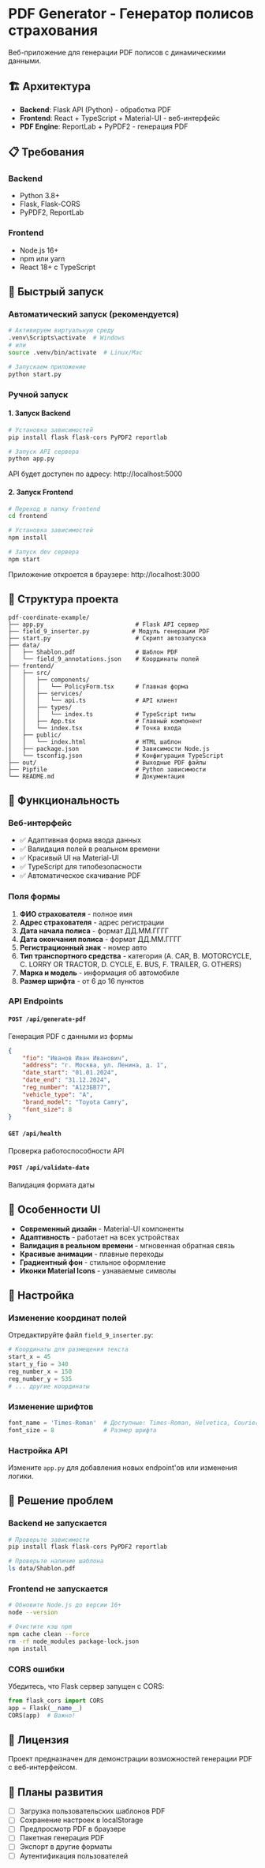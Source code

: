 # PDF Generator - Генератор полисов страхования

Веб-приложение для генерации PDF полисов с динамическими данными.

## 🏗️ Архитектура

- **Backend**: Flask API (Python) - обработка PDF
- **Frontend**: React + TypeScript + Material-UI - веб-интерфейс
- **PDF Engine**: ReportLab + PyPDF2 - генерация PDF

## 📋 Требования

### Backend

- Python 3.8+
- Flask, Flask-CORS
- PyPDF2, ReportLab

### Frontend

- Node.js 16+
- npm или yarn
- React 18+ с TypeScript

## 🚀 Быстрый запуск

### Автоматический запуск (рекомендуется)

```bash
# Активируем виртуальную среду
.venv\Scripts\activate  # Windows
# или
source .venv/bin/activate  # Linux/Mac

# Запускаем приложение
python start.py
```

### Ручной запуск

#### 1. Запуск Backend

```bash
# Установка зависимостей
pip install flask flask-cors PyPDF2 reportlab

# Запуск API сервера
python app.py
```

API будет доступен по адресу: http://localhost:5000

#### 2. Запуск Frontend

```bash
# Переход в папку frontend
cd frontend

# Установка зависимостей
npm install

# Запуск dev сервера
npm start
```

Приложение откроется в браузере: http://localhost:3000

## 📁 Структура проекта

```
pdf-coordinate-example/
├── app.py                          # Flask API сервер
├── field_9_inserter.py            # Модуль генерации PDF
├── start.py                        # Скрипт автозапуска
├── data/
│   ├── Shablon.pdf                 # Шаблон PDF
│   └── field_9_annotations.json    # Координаты полей
├── frontend/
│   ├── src/
│   │   ├── components/
│   │   │   └── PolicyForm.tsx      # Главная форма
│   │   ├── services/
│   │   │   └── api.ts              # API клиент
│   │   ├── types/
│   │   │   └── index.ts            # TypeScript типы
│   │   ├── App.tsx                 # Главный компонент
│   │   └── index.tsx               # Точка входа
│   ├── public/
│   │   └── index.html              # HTML шаблон
│   ├── package.json                # Зависимости Node.js
│   └── tsconfig.json               # Конфигурация TypeScript
├── out/                            # Выходные PDF файлы
├── Pipfile                         # Python зависимости
└── README.md                       # Документация
```

## 🎯 Функциональность

### Веб-интерфейс

- ✅ Адаптивная форма ввода данных
- ✅ Валидация полей в реальном времени
- ✅ Красивый UI на Material-UI
- ✅ TypeScript для типобезопасности
- ✅ Автоматическое скачивание PDF

### Поля формы

1. **ФИО страхователя** - полное имя
2. **Адрес страхователя** - адрес регистрации
3. **Дата начала полиса** - формат ДД.ММ.ГГГГ
4. **Дата окончания полиса** - формат ДД.ММ.ГГГГ
5. **Регистрационный знак** - номер авто
6. **Тип транспортного средства** - категория (A. CAR, B. MOTORCYCLE, C. LORRY OR TRACTOR, D. CYCLE, E. BUS, F. TRAILER, G. OTHERS)
7. **Марка и модель** - информация об автомобиле
8. **Размер шрифта** - от 6 до 16 пунктов

### API Endpoints

#### `POST /api/generate-pdf`

Генерация PDF с данными из формы

```json
{
	"fio": "Иванов Иван Иванович",
	"address": "г. Москва, ул. Ленина, д. 1",
	"date_start": "01.01.2024",
	"date_end": "31.12.2024",
	"reg_number": "А123БВ77",
	"vehicle_type": "A",
	"brand_model": "Toyota Camry",
	"font_size": 8
}
```

#### `GET /api/health`

Проверка работоспособности API

#### `POST /api/validate-date`

Валидация формата даты

## 🎨 Особенности UI

- **Современный дизайн** - Material-UI компоненты
- **Адаптивность** - работает на всех устройствах
- **Валидация в реальном времени** - мгновенная обратная связь
- **Красивые анимации** - плавные переходы
- **Градиентный фон** - стильное оформление
- **Иконки Material Icons** - узнаваемые символы

## 🔧 Настройка

### Изменение координат полей

Отредактируйте файл `field_9_inserter.py`:

```python
# Координаты для размещения текста
start_x = 45
start_y_fio = 340
reg_number_x = 150
reg_number_y = 535
# ... другие координаты
```

### Изменение шрифтов

```python
font_name = 'Times-Roman'  # Доступные: Times-Roman, Helvetica, Courier
font_size = 8              # Размер шрифта
```

### Настройка API

Измените `app.py` для добавления новых endpoint'ов или изменения логики.

## 🚨 Решение проблем

### Backend не запускается

```bash
# Проверьте зависимости
pip install flask flask-cors PyPDF2 reportlab

# Проверьте наличие шаблона
ls data/Shablon.pdf
```

### Frontend не запускается

```bash
# Обновите Node.js до версии 16+
node --version

# Очистите кэш npm
npm cache clean --force
rm -rf node_modules package-lock.json
npm install
```

### CORS ошибки

Убедитесь, что Flask сервер запущен с CORS:

```python
from flask_cors import CORS
app = Flask(__name__)
CORS(app)  # Важно!
```

## 📝 Лицензия

Проект предназначен для демонстрации возможностей генерации PDF с веб-интерфейсом.

## 🔮 Планы развития

- [ ] Загрузка пользовательских шаблонов PDF
- [ ] Сохранение настроек в localStorage
- [ ] Предпросмотр PDF в браузере
- [ ] Пакетная генерация PDF
- [ ] Экспорт в другие форматы
- [ ] Аутентификация пользователей
